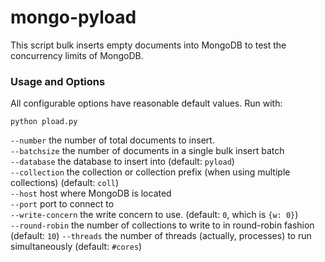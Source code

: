 # mongo-pyload


This script bulk inserts empty documents into MongoDB to test the concurrency limits of MongoDB.

### Usage and Options

All configurable options have reasonable default values. Run with:
```
python pload.py
```

`--number` the number of total documents to insert. <br>
`--batchsize` the number of documents in a single bulk insert batch <br>
`--database` the database to insert into (default: `pyload`) <br>
`--collection` the collection or collection prefix (when using multiple collections) (default: `coll`) <br>
`--host` host where MongoDB is located <br>
`--port` port to connect to <br>
`--write-concern` the write concern to use. (default: `0`, which is `{w: 0}`) <br>
`--round-robin` the number of collections to write to in round-robin fashion (default: `10`)
`--threads` the number of threads (actually, processes) to run simultaneously (default: `#cores`)

